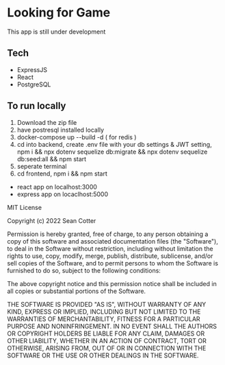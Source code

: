 # Looking for Game
This app is still under development

## Tech
- ExpressJS
- React 
- PostgreSQL

## To run locally
1. Download the zip file
2. have postresql installed locally
3. docker-compose up --build -d ( for redis )
4. cd into backend, create .env file with your db settings & JWT setting, npm i && npx dotenv sequelize db:migrate && npx dotenv sequelize db:seed:all && npm start
5. seperate terminal
6. cd frontend, npm i && npm start

- react app on localhost:3000
- express app on locaclhost:5000


MIT License

Copyright (c) 2022 Sean Cotter

Permission is hereby granted, free of charge, to any person obtaining a copy
of this software and associated documentation files (the "Software"), to deal
in the Software without restriction, including without limitation the rights
to use, copy, modify, merge, publish, distribute, sublicense, and/or sell
copies of the Software, and to permit persons to whom the Software is
furnished to do so, subject to the following conditions:

The above copyright notice and this permission notice shall be included in all
copies or substantial portions of the Software.

THE SOFTWARE IS PROVIDED "AS IS", WITHOUT WARRANTY OF ANY KIND, EXPRESS OR
IMPLIED, INCLUDING BUT NOT LIMITED TO THE WARRANTIES OF MERCHANTABILITY,
FITNESS FOR A PARTICULAR PURPOSE AND NONINFRINGEMENT. IN NO EVENT SHALL THE
AUTHORS OR COPYRIGHT HOLDERS BE LIABLE FOR ANY CLAIM, DAMAGES OR OTHER
LIABILITY, WHETHER IN AN ACTION OF CONTRACT, TORT OR OTHERWISE, ARISING FROM,
OUT OF OR IN CONNECTION WITH THE SOFTWARE OR THE USE OR OTHER DEALINGS IN THE
SOFTWARE.
